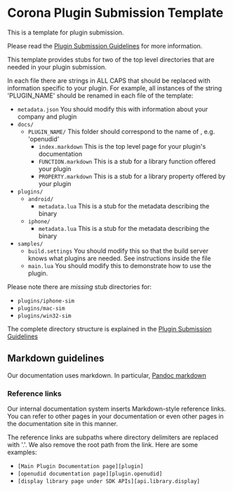 # Corona Plugin Submission Template

This is a template for plugin submission.

Please read the [Plugin Submission Guidelines](http://docs.coronalabs.com/daily/native/plugin/submission.html) for more information.

This template provides stubs for two of the top level directories that are needed in your plugin submission. 

In each file there are strings in ALL CAPS that should be replaced with information specific to your plugin. For example, all instances of the string 'PLUGIN_NAME' should be renamed in each file of the template:

* `metadata.json` You should modify this with information about your company and plugin
* `docs/` 
    + `PLUGIN_NAME/` This folder should correspond to the name of , e.g. 'openudid'
        - `index.markdown` This is the top level page for your plugin's documentation
        - `FUNCTION.markdown` This is a stub for a library function offered your plugin
        - `PROPERTY.markdown` This is a stub for a library property offered by your plugin
* `plugins/`
    + `android/`
        - `metadata.lua` This is a stub for the metadata describing the binary
    + `iphone/`
        - `metadata.lua` This is a stub for the metadata describing the binary
* `samples/`
    + `build.settings` You should modify this so that the build server knows what plugins are needed. See instructions inside the file
    + `main.lua` You should modify this to demonstrate how to use the plugin.

Please note there are _missing_ stub directories for:

* `plugins/iphone-sim`
* `plugins/mac-sim`
* `plugins/win32-sim`

The complete directory structure is explained in the [Plugin Submission Guidelines](http://docs.coronalabs.com/daily/native/plugin/submission.html)

## Markdown guidelines

Our documentation uses markdown. In particular, [Pandoc markdown](http://johnmacfarlane.net/pandoc/README.html)

### Reference links

Our internal documentation system inserts Markdown-style reference links. You can refer to other pages in your documentation or even other pages in the documentation site in this manner.

The reference links are subpaths where directory delimiters are replaced with '.'. We also remove the root path from the link. Here are some examples:

* `[Main Plugin Documentation page][plugin]`
* `[openudid documentation page][plugin.openudid]`
* `[display library page under SDK APIs][api.library.display]`

